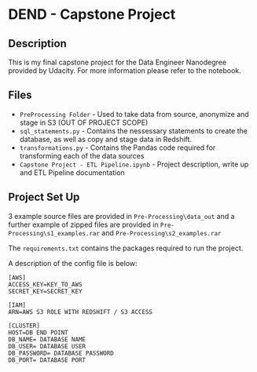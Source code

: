 # DEND - Capstone Project

## Description
This is my final capstone project for the Data Engineer Nanodegree provided by Udacity.
For more information please refer to the notebook.

## Files
- `PreProcessing Folder` - Used to take data from source, anonymize and stage in S3 (OUT OF PROJECT SCOPE)
- `sql_statements.py` - Contains the nessessary statements to create the database, as well as copy and stage data in Redshift.
- `transformations.py` - Contains the Pandas code required for transforming each of the data sources
- `Capstone Project - ETL Pipeline.ipynb` - Project description, write up and ETL Pipeline documentation

## Project Set Up

3 example source files are provided in `Pre-Processing\data_out` and a further example of zipped files are provided in `Pre-Processing\s1_examples.rar` and `Pre-Processing\s2_examples.rar`

The `requirements.txt` contains the packages required to run the project.


A description of the config file is below:
```
[AWS]
ACCESS_KEY=KEY_TO_AWS
SECRET_KEY=SECRET_KEY

[IAM]
ARN=AWS S3 ROLE WITH REDSHIFT / S3 ACCESS

[CLUSTER]
HOST=DB END POINT
DB_NAME= DATABASE NAME
DB_USER= DATABASE USER
DB_PASSWORD= DATABASE PASSWORD
DB_PORT= DATABASE PORT
```
